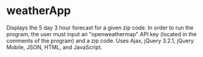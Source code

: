 # weatherApp
Displays the 5 day 3 hour forecast for a given zip code. In order to run the program, the user must input an "openweathermap" API key (located in the comments of the program) and a zip code. Uses Ajax, jQuery 3.2.1, jQuery Mobile, JSON, HTML, and JavaScript.
